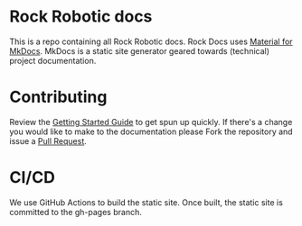 # Rock Robotic docs

This is a repo containing all Rock Robotic docs. Rock Docs uses [Material for MkDocs](https://squidfunk.github.io/mkdocs-material/). MkDocs is a static site generator geared towards (technical) project documentation. 

# Contributing

Review the [Getting Started Guide](https://squidfunk.github.io/mkdocs-material/getting-started/) to get spun up quickly. If there's a change you would like to make to the documentation please Fork the repository and issue a [Pull Request](https://docs.github.com/en/github/collaborating-with-issues-and-pull-requests/creating-a-pull-request-from-a-fork).

# CI/CD

We use GitHub Actions to build the static site. Once built, the static site is committed to the gh-pages branch.

